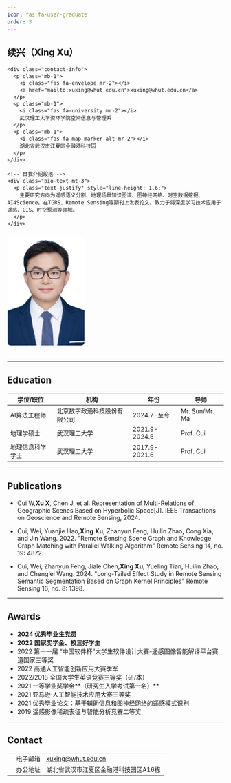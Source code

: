 ```yaml
---
icon: fas fa-user-graduate
order: 3
---
```


<!-- 照片与简介并排布局 -->
<div class="row align-items-center mb-4">
  <!-- 左侧联系方式 -->
  <div class="col-md-8 order-2 order-md-1">
    <h2 class="mb-3">续兴（Xing Xu）</h2>
    
    <div class="contact-info">
      <p class="mb-1">
        <i class="fas fa-envelope mr-2"></i>
        <a href="mailto:xuxing@whut.edu.cn">xuxing@whut.edu.cn</a>
      </p>
      <p class="mb-1">
        <i class="fas fa-university mr-2"></i>
        武汉理工大学资环学院空间信息与管理系
      </p>
      <p class="mb-1">
        <i class="fas fa-map-marker-alt mr-2"></i>
        湖北省武汉市江夏区金融港科技园
      </p>
    </div>

    <!-- 自我介绍段落 -->
    <div class="bio-text mt-3">
      <p class="text-justify" style="line-height: 1.6;">
        主要研究方向为遥感语义分割、地理场景知识图谱、图神经网络、时空数据挖掘、AI4Science。在TGRS、Remote Sensing等期刊上发表论文。致力于将深度学习技术应用于遥感、GIS、时空预测等领域。
      </p>
    </div>
  </div>

  <!-- 右侧照片 -->
  <div class="col-md-4 order-1 order-md-2 text-center">
    <img src="/assets/img/人像2.jpg" 
         alt="续兴" 
         style="width: 180px; border-radius: 8px; margin: 10px auto 20px;">
  </div>
</div>


---

## <i class="fas fa-graduation-cap"></i> Education
<div class="table-responsive">
  <table class="table table-hover">
    <thead class="d-md-table-header-group">
      <tr>
        <th>学位/职位</th>
        <th>机构</th>
        <th>年份</th>
        <th>导师</th>
      </tr>
    </thead>
    <tbody>
    <tr>
        <td data-label="学位/职位">AI算法工程师</td>
        <td data-label="机构">北京数字政通科技股份有限公司</td>
        <td data-label="年份">2024.7-至今</td>
        <td data-label="导师">Mr. Sun/Mr. Ma</td>
      </tr>
    <tr>
        <td data-label="学位/职位">地理学硕士</td>
        <td data-label="机构">武汉理工大学</td>
        <td data-label="年份">2021.9-2024.6</td>
        <td data-label="导师">Prof. Cui</td>
      </tr>
      <tr>
        <td data-label="学位/职位">地理信息科学学士</td>
        <td data-label="机构">武汉理工大学</td>
        <td data-label="年份">2017.9-2021.6</td>
        <td data-label="导师">Prof. Cui</td>
      </tr>
    </tbody>
  </table>
</div>

---

## <i class="fas fa-book"></i> Publications

- <i class="pub detail"></i> Cui W, ​<span style="font-weight: 700;">Xu X</span>, Chen J, et al. Representation of Multi-Relations of Geographic Scenes Based on Hyperbolic Space[J]. IEEE Transactions on Geoscience and Remote Sensing, 2024.  

- <i class="pub detail"></i> Cui, Wei, Yuanjie Hao, ​<span style="font-weight: 700;">Xing Xu</span>, Zhanyun Feng, Huilin Zhao, Cong Xia, and Jin Wang. 2022. "Remote Sensing Scene Graph and Knowledge Graph Matching with Parallel Walking Algorithm" Remote Sensing 14, no. 19: 4872.   

- <i class="pub detail"></i> Cui, Wei, Zhanyun Feng, Jiale Chen, ​<span style="font-weight: 700;">Xing Xu</span>, Yueling Tian, Huilin Zhao, and Chenglei Wang. 2024. "Long-Tailed Effect Study in Remote Sensing Semantic Segmentation Based on Graph Kernel Principles" Remote Sensing 16, no. 8: 1398.

---

## <i class="fas fa-awards"></i> Awards
- <i class="fas fa-award"></i> ​**2024 优秀毕业生党员**
- <i class="fas fa-award"></i> ​**2022 国家奖学金、校三好学生**
- <i class="fas fa-award"></i> ​2022 第十一届 “中国软件杯”大学生软件设计大赛-遥感图像智能解译平台赛道国家三等奖
- <i class="fas fa-award"></i> ​2022 高通人工智能创新应用大赛季军
- <i class="fas fa-award"></i> ​2022/2018 全国大学生英语竞赛三等奖（研/本）
- <i class="fas fa-award"></i> ​2021 一等学业奖学金**（研究生入学考试第一名）**
- <i class="fas fa-award"></i> ​2021 亚马逊·人工智能技术应用大赛三等奖
- <i class="fas fa-award"></i> ​2021 优秀毕业论文：基于辅助信息和图神经网络的遥感模式识别
- <i class="fas fa-award"></i> ​2019 遥感影像稀疏表征与智能分析竞赛二等奖

---

## <i class="fas fa-address-book"></i> Contact
<table class="contact-table">
  <tr>
    <td><i class="fas fa-envelope"></i></td>
    <td>电子邮箱</td>
    <td><a href="xuxing@whut.edu.cn">xuxing@whut.edu.cn</a></td>
  </tr>
  <tr>
    <td><i class="fas fa-map-marker-alt"></i></td>
    <td>办公地址</td>
    <td>湖北省武汉市江夏区金融港科技园区A16栋</td>
  </tr>
</table>

<style>
/* 响应式优化 */
@media (max-width: 768px) {
  .pub-year {
    font-size: 1.1rem;
    color: #2B8CBE;
    margin-bottom: 0.5rem;
  }
  .contact-table td {
    padding: 8px 5px;
  }
}
.pub-item {
  margin-bottom: 1.5rem;
  padding-bottom: 1rem;
  border-bottom: 1px solid #eee;
}
.contact-table i {
  width: 25px;
  text-align: center;
}
</style>